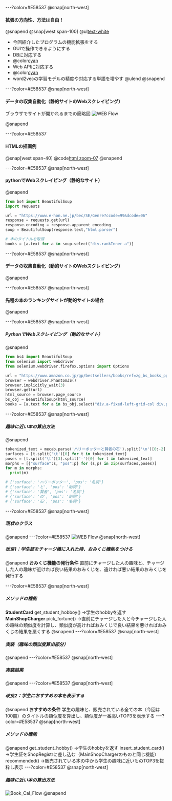 ---?color=#E58537
@snap[north-west]
#### **拡張の方向性、方法は自由！**
@snapend
@snap[west span-100]
@ul[text-white](false)
- 今回紹介したプログラムの機能拡張をする
- GUIで操作できるようにする
- DBに対応する
- @color[cyan](***データの取得方法を工夫する（Webスクレイピング）***)
- Web APIに対応する
- @color[cyan](***形態素解析を用いた自然言語処理***)
- word2vecの学習モデルの精度や対応する単語を増やす
@ulend
@snapend

---?color=#E58537
@snap[north-west]
#### **データの収集自動化（静的サイトのWebスクレイピング）**
ブラウザでサイトが開かれるまでの簡略図
![WEB Flow](assets/img/static_website_flow.png)

@snapend

---?color=#E58537
#### **HTMLの描画例**
@snap[west span-40]
@code[html zoom-07](hoge.html)
@snapend

---?color=#E58537
@snap[north-west]
#### **pythonでWebスクレイピング（静的なサイト）**
@snapend
```python
from bs4 import BeautifulSoup
import requests

url = "https://www.e-hon.ne.jp/bec/SE/Genre?ccode=99&dcode=06"
response = requests.get(url)
response.encoding = response.apparent_encoding
soup = BeautifulSoup(response.text,"html.parser")

# 本のタイトルを取得
books = [a.text for a in soup.select("div.rankInner a")]
```
---?color=#E58537
@snap[north-west]
#### **データの収集自動化（動的サイトのWebスクレイピング）**
@snapend

---?color=#E58537
@snap[north-west]
#### **先程の本のランキングサイトが動的サイトの場合**
@snapend

---?color=#E58537
@snap[north-west]
##### **PythonでWebスクレイピング（動的なサイト）**
@snapend
```python
from bs4 import BeautifulSoup
from selenium import webdriver
from selenium.webdriver.firefox.options import Options

url = "https://www.amazon.co.jp/gp/bestsellers/books/ref=zg_bs_books_pg_1?ie=UTF8&pg=1"
browser = webdriver.PhantomJS()
browser.implicitly_wait(3)
browser.get(url)
html_source = browser.page_source
bs_obj = BeautifulSoup(html_source)
books = [a.text for a in bs_obj.select("div.a-fixed-left-grid-col div.p13n-sc-truncated")]
```

---?color=#E58537
@snap[north-west]
##### **趣味に近い本の算出方法**
@snapend
```python
tokenized_text = mecab.parse('ハリーポッターと賢者の石').split('\n')[0:-2]
surfaces = [t.split('\t')[0] for t in tokenized_text]
poses = [t.split('\t')[3].split('-')[0] for t in tokenized_text]
morphs = [{"surface":s, "pos":p} for (s,p) in zip(surfaces,poses)]
for m in morphs:
  print(m)

# {'surface': 'ハリーポッター', 'pos': '名詞'}
# {'surface': 'と', 'pos': '助詞'}
# {'surface': '賢者', 'pos': '名詞'}
# {'surface': 'の', 'pos': '助詞'}
# {'surface': '石', 'pos': '名詞'}
```
---?color=#E58537
@snap[north-west]
##### **現状のクラス**
@snapend
---?color=#E58537
![WEB Flow](assets/img/base.png)
@snap[north-west]
##### **改良1：学生証をチャージ機に入れた時、おみくじ機能をつける**
@snapend
**おみくじ機能の発行条件**
直前にチャージした人の趣味と、チャージした人の趣味が近ければ良い結果のおみくじを、遠ければ悪い結果のおみくじを発行する

---?color=#E58537
@snap[north-west]
##### **メソッドの機能**
**StudentCard**
get_student_hobboy()
→学生のhobbyを返す
**MainShopCharger**
pick_fortune()
→直前にチャージした人と今チャージした人の趣味の類似度を計算し、類似度が高ければおみくじで良い結果を悪ければおみくじの結果を悪くする
@snapend
---?color=#E58537
@snap[north-west]
##### **実装（趣味の類似度算出部分）**
@snapend
---?color=#E58537
@snap[north-west]
##### **実装結果**
@snapend
---?color=#E58537
@snap[north-west]
##### **改良2：学生におすすめの本を表示する**
@snapend
**おすすめの条件**
学生の趣味と、販売されている全ての本（今回は100冊）のタイトルの類似度を算出し、類似度が一番高いTOP3を表示する
---?color=#E58537
@snap[north-west]
##### **メソッドの機能**
@snapend
get_student_hobby()
→学生のhobbyを返す
insert_student_card()
→学生証をShopRegistrに差し込む（MainShopChargerのものと同じ機能）
recommended()
→販売されている本の中から学生の趣味に近いものTOP3を抜粋し表示
---?color=#E58537
@snap[north-west]
##### **趣味に近い本の算出方法**
![Book_Cal_Flow](assets/img/book_cal_flow.svg)
@snapend
